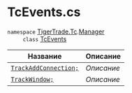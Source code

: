 
# TcEvents.cs
`namespace` [TigerTrade.Tc](../../../TigerTrade.Tc.md).[Manager](../../../TigerTrade.Tc/Manager.md)  
&nbsp;&nbsp;&nbsp;&nbsp;&nbsp;&nbsp;&nbsp;&nbsp;&nbsp;`class` [TcEvents](../TcEvents.cs.md)

| Название | Описание |
| --- | --- |
| [`TrackAddConnection;`](./События/TrackAddConnection;.md) | *Описание* |
| [`TrackWindow;`](./События/TrackWindow;.md) | *Описание* |
